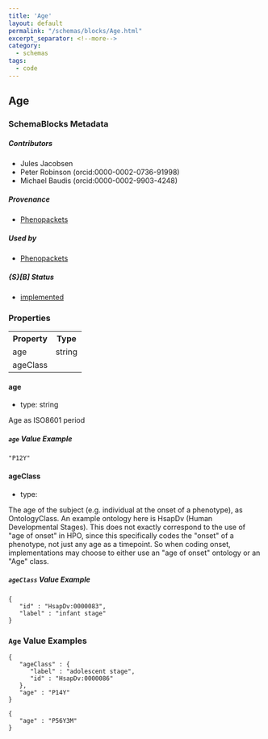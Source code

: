 ```yaml
---
title: 'Age'
layout: default
permalink: "/schemas/blocks/Age.html"
excerpt_separator: <!--more-->
category:
  - schemas
tags:
  - code
---
```


## Age

### SchemaBlocks Metadata

##### Contributors  

* Jules Jacobsen  
* Peter Robinson (orcid:0000-0002-0736-91998)  
* Michael Baudis (orcid:0000-0002-9903-4248)  

##### Provenance  

* [Phenopackets](https://github.com/phenopackets/phenopacket-schema/blob/master/docs/age.rst)  

##### Used by  

* [Phenopackets](https://github.com/phenopackets/phenopacket-schema/blob/master/docs/age.rst)  

##### {S}[B] Status  

* [implemented](https://schemablocks.org/about/sb-status-levels.html)  

<!--more-->

### Properties

<table>
  <tr>
    <th>Property</th>
    <th>Type</th>
  </tr>
  <tr>
    <td>age</td>
    <td>string</td>
  </tr>
  <tr>
    <td>ageClass</td>
    <td></td>
  </tr>

</table>

    
#### age

* type: string

Age as ISO8601 period

##### `age` Value Example  

```
"P12Y"
```
    
#### ageClass

* type: 

The age of the subject (e.g. individual at the onset of a phenotype),
as OntologyClass. An example ontology here is HsapDv (Human
Developmental Stages).
This does not exactly correspond to the use of "age of onset" in HPO,
since this specifically codes the "onset" of a phenotype, not just any
age as a timepoint. So when coding onset, implementations may choose
to either use an "age of onset" ontology or an "Age" class.


##### `ageClass` Value Example  

```
{
   "id" : "HsapDv:0000083",
   "label" : "infant stage"
}
```

### `Age` Value Examples  

```
{
   "ageClass" : {
      "label" : "adolescent stage",
      "id" : "HsapDv:0000086"
   },
   "age" : "P14Y"
}
```
```
{
   "age" : "P56Y3M"
}
```


